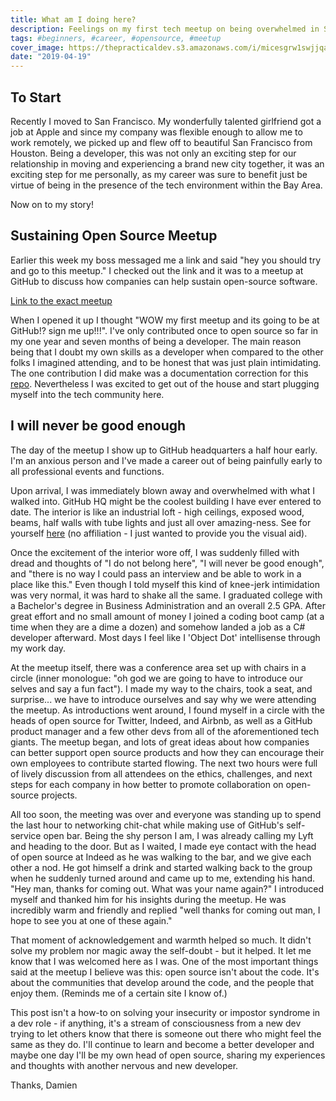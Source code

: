 ```yaml
---
title: What am I doing here?
description: Feelings on my first tech meetup on being overwhelmed in Silicon Valley
tags: #beginners, #career, #opensource, #meetup
cover_image: https://thepracticaldev.s3.amazonaws.com/i/micesgrw1swjjqaivdqw.jpeg
date: "2019-04-19"
---
```

## To Start

Recently I moved to San Francisco. My wonderfully talented girlfriend got a job at Apple and since my company was flexible enough to allow me to work remotely, we picked up and flew off to beautiful San Francisco from Houston. Being a developer, this was not only an exciting step for our relationship in moving and experiencing a brand new city together, it was an exciting step for me  personally, as my career was sure to benefit just be virtue of being in the presence of the tech environment within the Bay Area.

Now on to my story!

## Sustaining Open Source Meetup

Earlier this week my boss messaged me a link and said "hey you should try and go to this meetup." I checked out the link and it was to a meetup at GitHub to discuss how companies can help sustain open-source software.

[Link to the exact meetup](https://opencollective.com/sustainoss/events/sustain-community-meetup-442ev)

When I opened it up I thought "WOW my first meetup and its going to be at GitHub!? sign me up!!!". I've only contributed once to open source so far in my one year and seven months of being a developer. The main reason being that I doubt my own skills as a developer when compared to the other folks I imagined attending, and to be honest that was just plain intimidating. The one contribution I did make was a documentation correction for this [repo](https://github.com/sb2nov/mac-setup). Nevertheless I was excited to get out of the house and start plugging myself into the tech community here.

## I will never be good enough

The day of the meetup I show up to GitHub headquarters a half hour early. I'm an anxious person and I've made a career out of being painfully early to all professional events and functions. 

Upon arrival, I was immediately blown away and overwhelmed with what I walked into. GitHub HQ might be the coolest building I have ever entered to date. The interior is like an industrial loft - high ceilings, exposed wood, beams, half walls with tube lights and just all over amazing-ness. See for yourself [here](https://officesnapshots.com/2015/04/06/github-san-francisco-headquarters/) (no affiliation - I just wanted to provide you the visual aid).

Once the excitement of the interior wore off, I was suddenly filled with dread and thoughts of "I do not belong here", "I will never be good enough", and "there is no way I could pass an interview and be able to work in a place like this." Even though I told myself this kind of knee-jerk intimidation was very normal, it was hard to shake all the same. I graduated college with a Bachelor's degree in Business Administration and an overall 2.5 GPA. After great effort and no small amount of money I joined a coding boot camp (at a time when they are a dime a dozen) and somehow landed a job as a C# developer afterward. Most days I feel like I 'Object Dot' intellisense through my work day.

At the meetup itself, there was a conference area set up with chairs in a circle (inner monologue: "oh god we are going to have to introduce our selves and say a fun fact"). I made my way to the chairs, took a seat, and surprise... we have to introduce ourselves and say why we were attending the meetup. As introductions went around, I found myself in a circle with the heads of open source for Twitter, Indeed, and Airbnb, as well as a GitHub product manager and a few other devs from all of the aforementioned tech giants. The meetup began, and lots of great ideas about how companies can better support open source products and how they can encourage their own employees to contribute started flowing. The next two hours were full of lively discussion from all attendees on the ethics, challenges, and next steps for each company in how better to promote collaboration on open-source projects.

All too soon, the meeting was over and everyone was standing up to spend the last hour to networking chit-chat while making use of GitHub's self-service open bar. Being the shy person I am, I was already calling my Lyft and heading to the door. But as I waited, I made eye contact with the head of open source at Indeed as he was walking to the bar, and we give each other a nod. He got himself a drink and started walking back to the group when he suddenly turned around and came up to me, extending his hand. "Hey man, thanks for coming out. What was your name again?" I introduced myself and thanked him for his insights during the meetup. He was incredibly warm and friendly and replied "well thanks for coming out man, I hope to see you at one of these again."

That moment of acknowledgement and warmth helped so much. It didn't solve my problem nor magic away the self-doubt - but it helped. It let me know that I was welcomed here as I was. One of the most important things said at the meetup I believe was this: open source isn't about the code. It's about the communities that develop around the code, and the people that enjoy them. (Reminds me of a certain site I know of.)

This post isn't a how-to on solving your insecurity or impostor syndrome in a dev role - if anything, it's a stream of consciousness from a new dev trying to let others know that there is someone out there who might feel the same as they do. I'll continue to learn and become a better developer and maybe one day I'll be my own head of open source, sharing my experiences and thoughts with another nervous and new developer.


Thanks,
Damien 